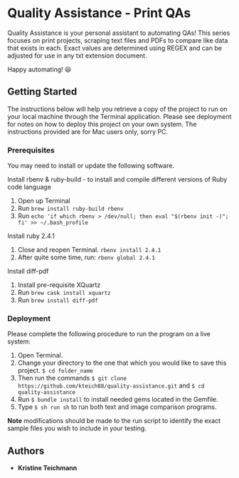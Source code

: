 # Quality Assistance - Print QAs

Quality Assistance is your personal assistant to automating QAs! This series focuses on print projects, scraping text files and PDFs to compare like data that exists in each. Exact values are determined using REGEX and can be adjusted for use in any txt extension document.

Happy automating! 😃

## Getting Started

The instructions below will help you retrieve a copy of the project to run on your local machine through the Terminal application. Please see deployment for notes on how to deploy this project on your own system.  The instructions provided are for Mac users only, sorry PC.

### Prerequisites

You may need to install or update the following software.

Install rbenv & ruby-build - to install and compile different versions of Ruby code language
  1. Open up Terminal
  2. Run `brew install ruby-build rbenv`
  3. Run `echo 'if which rbenv > /dev/null; then eval "$(rbenv init -)"; fi' >> ~/.bash_profile`

Install ruby 2.4.1
  1. Close and reopen Terminal. `rbenv install 2.4.1`
  2. After quite some time, run: `rbenv global 2.4.1`

Install diff-pdf
  1. Install pre-requisite XQuartz
  2. Run `brew cask install xquartz`
  3. Run `brew install diff-pdf`

### Deployment

Please complete the following procedure to run the program on a live system:
  1. Open Terminal.
  2. Change your directory to the one that which you would like to save this project. `$ cd folder_name`
  3. Then run the commands `$ git clone https://github.com/kteich88/quality-assistance.git` and `$ cd quality-assistance`
  4. Run `$ bundle install` to install needed gems located in the Gemfile.
  5. Type `$ sh run sh` to run both text and image comparison programs.

**Note** modifications should be made to the run script to identify the exact sample files you wish to include in your testing.

## Authors

* **Kristine Teichmann**
